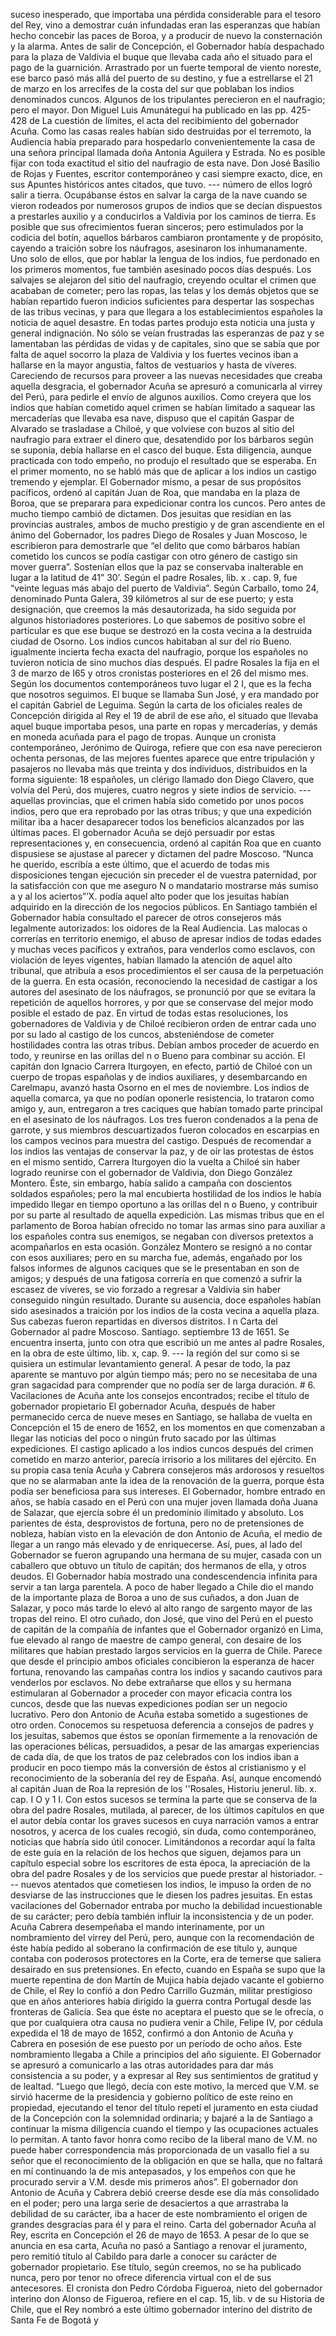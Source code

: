 suceso inesperado, que importaba una pérdida considerable para el tesoro del Rey, vino a demostrar cuán infundadas eran las esperanzas que habían hecho concebir las paces de Boroa, y a producir de nuevo la consternación y la alarma. Antes de salir de Concepción, el Gobernador había despachado para la plaza de Valdivia el buque que llevaba cada año el situado para el pago de la guarnición. Arrastrado por un fuerte temporal de viento noreste, ese barco pasó más allá del puerto de su destino, y fue a estrellarse el 21 de marzo en los arrecifes de la costa del sur que poblaban los indios denominados cuncos. Algunos de los tripulantes perecieron en el naufragio; pero el mayor. Don Miguel Luis Amunátegui ha publicado en las pp. 425-428 de La cuestión de límites, el acta del recibimiento del gobernador Acuña. Como las casas reales habían sido destruidas por el terremoto, la Audiencia había preparado para hospedarlo convenientemente la casa de una señora principal llamada doña Antonia Aguilera y Estrada. No es posible fijar con toda exactitud el sitio del naufragio de esta nave. Don José Basilio de Rojas y Fuentes, escritor contemporáneo y casi siempre exacto, dice, en sus Apuntes históricos antes citados, que tuvo. --- número de ellos logró salir a tierra. Ocupábanse éstos en salvar la carga de la nave cuando se vieron rodeados por numerosos grupos de indios que se decían dispuestos a prestarles auxilio y a conducirlos a Valdivia por los caminos de tierra. Es posible que sus ofrecimientos fueran sinceros; pero estimulados por la codicia del botín, aquellos bárbaros cambiaron prontamente y de propósito, cayendo a traición sobre los náufragos, asesinaron los inhumanamente. Uno solo de ellos, que por hablar la lengua de los indios, fue perdonado en los primeros momentos, fue también asesinado pocos días después. Los salvajes se alejaron del sitio del naufragio, creyendo ocultar el crimen que acababan de cometer; pero las ropas, las telas y los demás objetos que se habían repartido fueron indicios suficientes para despertar las sospechas de las tribus vecinas, y para que llegara a los establecimientos españoles la noticia de aquel desastre. En todas partes produjo esta noticia una justa y general indignación. No sólo se veían frustradas las esperanzas de paz y se lamentaban las pérdidas de vidas y de capitales, sino que se sabía que por falta de aquel socorro la plaza de Valdivia y los fuertes vecinos iban a hallarse en la mayor angustia, faltos de vestuarios y hasta de víveres. Careciendo de recursos para proveer a las nuevas necesidades que creaba aquella desgracia, el gobernador Acuña se apresuró a comunicarla al virrey del Perú, para pedirle el envío de algunos auxilios. Como creyera que los indios que habían cometido aquel crimen se habían limitado a saquear las mercaderías que llevaba esa nave, dispuso que el capitán Gaspar de Alvarado se trasladase a Chiloé, y que volviese con buzos al sitio del naufragio para extraer el dinero que, desatendido por los bárbaros según se suponía, debía hallarse en el casco del buque. Esta diligencia, aunque practicada con todo empeño, no produjo el resultado que se esperaba. En el primer momento, no se habló más que de aplicar a los indios un castigo tremendo y ejemplar. El Gobernador mismo, a pesar de sus propósitos pacíficos, ordenó al capitán Juan de Roa, que mandaba en la plaza de Boroa, que se preparara para expedicionar contra los cuncos. Pero antes de mucho tiempo cambió de dictamen. Dos jesuitas que residían en las provincias australes, ambos de mucho prestigio y de gran ascendiente en el ánimo del Gobernador, los padres Diego de Rosales y Juan Moscoso, le escribieron para demostrarle que “el delito que como bárbaros habían cometido los cuncos se podía castigar con otro género de castigo sin mover guerra”. Sostenían ellos que la paz se conservaba inalterable en lugar a la latitud de 41” 30’. Según el padre Rosales, lib. x . cap. 9, fue “veinte leguas más abajo del puerto de Valdivia”. Según Carballo, tomo 24, denominado Punta Galera, 39 kilómetros al sur de ese puerto; y esta designación, que creemos la más desautorizada, ha sido seguida por algunos historiadores posteriores. Lo que sabemos de positivo sobre el particular es que ese buque se destrozó en la costa vecina a la destruida ciudad de Osorno. Los indios cuncos habitaban al sur del río Bueno. igualmente incierta fecha exacta del naufragio, porque los españoles no tuvieron noticia de sino muchos días después. El padre Rosales la fija en el 3 de marzo de I65 y otros cronistas posteriores en el 26 del mismo mes. Según los documentos contemporáneos tuvo lugar el 2 I, que es la fecha que nosotros seguimos. El buque se llamaba Sun José, y era mandado por el capitán Gabriel de Leguima. Según la carta de los oficiales reales de Concepción dirigida al Rey el 19 de abril de ese año, el situado que llevaba aquel buque importaba pesos, una parte en ropas y mercaderías, y demás en moneda acuñada para el pago de tropas. Aunque un cronista contemporáneo, Jerónimo de Quiroga, refiere que con esa nave perecieron ochenta personas, de las mejores fuentes aparece que entre tripulación y pasajeros no llevaba más que treinta y dos individuos, distribuidos en la forma siguiente: 18 españoles, un clérigo llamado don Diego Clavero, que volvía del Perú, dos mujeres, cuatro negros y siete indios de servicio. --- aquellas provincias, que el crimen había sido cometido por unos pocos indios, pero que era reprobado por las otras tribus; y que una expedición militar iba a hacer desaparecer todos los beneficios alcanzados por las últimas paces. El gobernador Acuña se dejó persuadir por estas representaciones y, en consecuencia, ordenó al capitán Roa que en cuanto dispusiese se ajustase al parecer y dictamen del padre Moscoso. “Nunca he querido, escribía a este último, que el acuerdo de todas mis disposiciones tengan ejecución sin preceder el de vuestra paternidad, por la satisfacción con que me aseguro N o mandatario mostrarse más sumiso a y al los aciertos”’X. podía aquel alto poder que los jesuitas habían adquirido en la dirección de los negocios públicos. En Santiago también el Gobernador había consultado el parecer de otros consejeros más legalmente autorizados: los oidores de la Real Audiencia. Las malocas o correrías en territorio enemigo, el abuso de apresar indios de todas edades y muchas veces pacíficos y extraños, para venderlos como esclavos, con violación de leyes vigentes, habían llamado la atención de aquel alto tribunal, que atribuía a esos procedimientos el ser causa de la perpetuación de la guerra. En esta ocasión, reconociendo la necesidad de castigar a los autores del asesinato de los náufragos, se pronunció por que se evitara la repetición de aquellos horrores, y por que se conservase del mejor modo posible el estado de paz. En virtud de todas estas resoluciones, los gobernadores de Valdivia y de Chiloé recibieron orden de entrar cada uno por su lado al castigo de los cuncos, absteniéndose de cometer hostilidades contra las otras tribus. Debían ambos proceder de acuerdo en todo, y reunirse en las orillas del n o Bueno para combinar su acción. El capitán don Ignacio Carrera Iturgoyen, en efecto, partió de Chiloé con un cuerpo de tropas españolas y de indios auxiliares, y desembarcando en Carelmapu, avanzó hasta Osorno en el mes de noviembre. Los indios de aquella comarca, ya que no podían oponerle resistencia, lo trataron como amigo y, aun, entregaron a tres caciques que habían tomado parte principal en el asesinato de los náufragos. Los tres fueron condenados a la pena de garrote, y sus miembros descuartizados fueron colocados en escarpias en los campos vecinos para muestra del castigo. Después de recomendar a los indios las ventajas de conservar la paz, y de oír las protestas de éstos en el mismo sentido, Carrera Iturgoyen dio la vuelta a Chiloé sin haber logrado reunirse con el gobernador de Valdivia, don Diego González Montero. Éste, sin embargo, había salido a campaña con doscientos soldados españoles; pero la mal encubierta hostilidad de los indios le había impedido llegar en tiempo oportuno a las orillas del n o Bueno, y contribuir por su parte al resultado de aquella expedición. Las mismas tribus que en el parlamento de Boroa habían ofrecido no tomar las armas sino para auxiliar a los españoles contra sus enemigos, se negaban con diversos pretextos a acompañarlos en esta ocasión. González Montero se resignó a no contar con esos auxiliares; pero en su marcha fue, además, engañado por los falsos informes de algunos caciques que se le presentaban en son de amigos; y después de una fatigosa correría en que comenzó a sufrir la escasez de víveres, se vio forzado a regresar a Valdivia sin haber conseguido ningún resultado. Durante su ausencia, doce españoles habían sido asesinados a traición por los indios de la costa vecina a aquella plaza. Sus cabezas fueron repartidas en diversos distritos. I n Carta del Gobernador al padre Moscoso. Santiago. septiembre 13 de 1651. Se encuentra inserta, junto con otra que escribió un me antes al padre Rosales, en la obra de este último, lib. x, cap. 9. --- la región del sur como si se quisiera un estimular levantamiento general. A pesar de todo, la paz aparente se mantuvo por algún tiempo más; pero no se necesitaba de una gran sagacidad para comprender que no podía ser de larga duración. # 6. Vacilaciones de Acuña ante los consejos encontrados; recibe el título de gobernador propietario El gobernador Acuña, después de haber permanecido cerca de nueve meses en Santiago, se hallaba de vuelta en Concepción el 15 de enero de 1652, en los momentos en que comenzaban a llegar las noticias del poco o ningún fruto sacado por las últimas expediciones. El castigo aplicado a los indios cuncos después del crimen cometido en marzo anterior, parecía irrisorio a los militares del ejército. En su propia casa tenía Acuña y Cabrera consejeros más ardorosos y resueltos que no se alarmaban ante la idea de la renovación de la guerra, porque ésta podía ser beneficiosa para sus intereses. El Gobernador, hombre entrado en años, se había casado en el Perú con una mujer joven llamada doña Juana de Salazar, que ejercía sobre él un predominio ilimitado y absoluto. Los parientes de ésta, desprovistos de fortuna, pero no de pretensiones de nobleza, habían visto en la elevación de don Antonio de Acuña, el medio de llegar a un rango más elevado y de enriquecerse. Así, pues, al lado del Gobernador se fueron agrupando una hermana de su mujer, casada con un caballero que obtuvo un título de capitán; dos hermanos de ella, y otros deudos. El Gobernador había mostrado una condescendencia infinita para servir a tan larga parentela. A poco de haber llegado a Chile dio el mando de la importante plaza de Boroa a uno de sus cuñados, a don Juan de Salazar, y poco más tarde lo elevó al alto rango de sargento mayor de las tropas del reino. El otro cuñado, don José, que vino del Perú en el puesto de capitán de la compañía de infantes que el Gobernador organizó en Lima, fue elevado al rango de maestre de campo general, con desaire de los militares que habían prestado largos servicios en la guerra de Chile. Parece que desde el principio ambos oficiales concibieron la esperanza de hacer fortuna, renovando las campañas contra los indios y sacando cautivos para venderlos por esclavos. No debe extrañarse que ellos y su hermana estimularan al Gobernador a proceder con mayor eficacia contra los cuncos, desde que las nuevas expediciones podían ser un negocio lucrativo. Pero don Antonio de Acuña estaba sometido a sugestiones de otro orden. Conocemos su respetuosa deferencia a consejos de padres y los jesuitas, sabemos que éstos se oponían firmemente a la renovación de las operaciones bélicas, persuadidos, a pesar de las amargas experiencias de cada día, de que los tratos de paz celebrados con los indios iban a producir en poco tiempo más la conversión de éstos al cristianismo y el reconocimiento de la soberanía del rey de España. Así, aunque encomendó al capitán Juan de Roa la represión de los ''Rosales, Historiu jenerul. lib. x. cap. I O y 1 I. Con estos sucesos se termina la parte que se conserva de la obra del padre Rosales, mutilada, al parecer, de los últimos capítulos en que el autor debía contar los graves sucesos en cuya narración vamos a entrar nosotros, y acerca de los cuales recogió, sin duda, como contemporáneo, noticias que habría sido útil conocer. Limitándonos a recordar aquí la falta de este guía en la relación de los hechos que siguen, dejamos para un capítulo especial sobre los escritores de esta época, la apreciación de la obra del padre Rosales y de los servicios que puede prestar al historiador. --- nuevos atentados que cometiesen los indios, le impuso la orden de no desviarse de las instrucciones que le diesen los padres jesuitas. En estas vacilaciones del Gobernador entraba por mucho la debilidad incuestionable de su carácter; pero debía también influir la inconsistencia y de un poder. Acuña Cabrera desempeñaba el mando interinamente, por un nombramiento del virrey del Perú, pero, aunque con la recomendación de éste había pedido al soberano la confirmación de ese título y, aunque contaba con poderosos protectores en la Corte, era de temerse que saliera desairado en sus pretensiones. En efecto, cuando en España se supo que la muerte repentina de don Martín de Mujica había dejado vacante el gobierno de Chile, el Rey lo confió a don Pedro Carrillo Guzmán, militar prestigioso que en años anteriores había dirigido la guerra contra Portugal desde las fronteras de Galicia. Sea que éste no aceptara el puesto que se le ofrecía, o que por cualquiera otra causa no pudiera venir a Chile, Felipe IV, por cédula expedida el 18 de mayo de 1652, confirmó a don Antonio de Acuña y Cabrera en posesión de ese puesto por un período de ocho años. Este nombramiento llegaba a Chile a principios del año siguiente. El Gobernador se apresuró a comunicarlo a las otras autoridades para dar más consistencia a su poder, y a expresar al Rey sus sentimientos de gratitud y de lealtad. “Luego que llegó, decía con este motivo, la merced que V.M. se sirvió hacerme de la presidencia y gobierno político de este reino en propiedad, ejecutando el tenor del título repetí el juramento en esta ciudad de la Concepción con la solemnidad ordinaria; y bajaré a la de Santiago a continuar la misma diligencia cuando el tiempo y las ocupaciones actuales lo permitan. A tanto favor honra como recibo de la liberal mano de V.M. no puede haber correspondencia más proporcionada de un vasallo fiel a su señor que el reconocimiento de la obligación en que se halla, que no faltará en mí continuando la de mis antepasados, y los empeños con que he procurado servir a V.M. desde mis primeros años”. El gobernador don Antonio de Acuña y Cabrera debió creerse desde ese día más consolidado en el poder; pero una larga serie de desaciertos a que arrastraba la debilidad de su carácter, iba a hacer de este nombramiento el origen de grandes desgracias para él y para el reino. Carta del gobernador Acuña al Rey, escrita en Concepción el 26 de mayo de 1653. A pesar de lo que se anuncia en esa carta, Acuña no pasó a Santiago a renovar el juramento, pero remitió título al Cabildo para darle a conocer su carácter de gobernador propietario. Ese título, según creemos, no se ha publicado nunca, pero por tenor no ofrece diferencia virtual con el de sus antecesores. El cronista don Pedro Córdoba Figueroa, nieto del gobernador interino don Alonso de Figueroa, refiere en el cap. 15, lib. v de su Historia de Chile, que el Rey nombró a este último gobernador interino del distrito de Santa Fe de Bogotá y